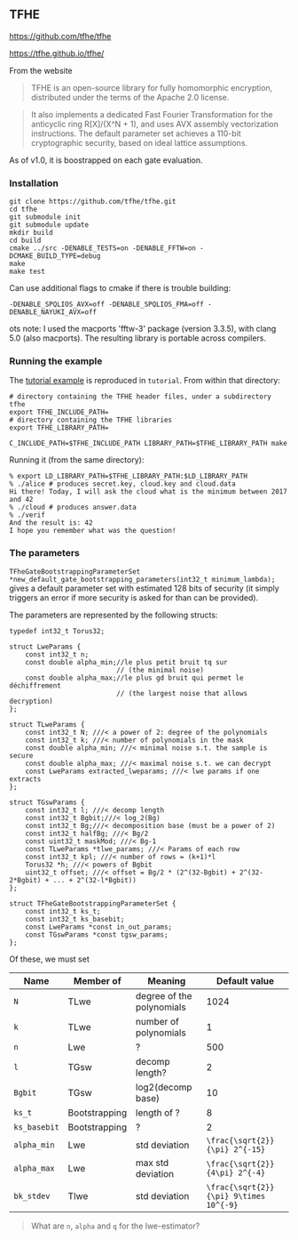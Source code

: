 ## TFHE

https://github.com/tfhe/tfhe

https://tfhe.github.io/tfhe/

From the website

> TFHE is an open-source library for fully homomorphic encryption,
> distributed under the terms of the Apache 2.0 license.

> It also implements a dedicated Fast Fourier Transformation for the
> anticyclic ring R[X]/(X^N + 1), and uses AVX assembly vectorization
> instructions. The default parameter set achieves a 110-bit
> cryptographic security, based on ideal lattice assumptions.

As of v1.0, it is boostrapped on each gate evaluation.

### Installation

```
git clone https://github.com/tfhe/tfhe.git
cd tfhe
git submodule init
git submodule update
mkdir build
cd build
cmake ../src -DENABLE_TESTS=on -DENABLE_FFTW=on -DCMAKE_BUILD_TYPE=debug 
make
make test
```

Can use additional flags to cmake if there is trouble building:

```
-DENABLE_SPQLIOS_AVX=off -DENABLE_SPQLIOS_FMA=off -DENABLE_NAYUKI_AVX=off
```

ots note: I used the macports 'fftw-3' package (version 3.3.5), with
clang 5.0 (also macports).  The resulting library is portable across
compilers.

### Running the example

The [tutorial example](https://tfhe.github.io/tfhe/coding.html) is
reproduced in `tutorial`.  From within that directory: 

```
# directory containing the TFHE header files, under a subdirectory tfhe
export TFHE_INCLUDE_PATH= 
# directory containing the TFHE libraries
export TFHE_LIBRARY_PATH= 

C_INCLUDE_PATH=$TFHE_INCLUDE_PATH LIBRARY_PATH=$TFHE_LIBRARY_PATH make
```

Running it (from the same directory):
```
% export LD_LIBRARY_PATH=$TFHE_LIBRARY_PATH:$LD_LIBRARY_PATH
% ./alice # produces secret.key, cloud.key and cloud.data
Hi there! Today, I will ask the cloud what is the minimum between 2017 and 42
% ./cloud # produces answer.data
% ./verif
And the result is: 42
I hope you remember what was the question!
```

### The parameters

`TFheGateBootstrappingParameterSet *new_default_gate_bootstrapping_parameters(int32_t minimum_lambda);`
gives a default parameter set with estimated 128 bits of security (it
simply triggers an error if more security is asked for than can be
provided).

The parameters are represented by the following structs:

```
typedef int32_t Torus32;

struct LweParams {
	const int32_t n;
	const double alpha_min;//le plus petit bruit tq sur
	                       // (the minimal noise)
	const double alpha_max;//le plus gd bruit qui permet le déchiffrement
	                       // (the largest noise that allows decryption)
};

struct TLweParams {
    const int32_t N; ///< a power of 2: degree of the polynomials
    const int32_t k; ///< number of polynomials in the mask
    const double alpha_min; ///< minimal noise s.t. the sample is secure
    const double alpha_max; ///< maximal noise s.t. we can decrypt
    const LweParams extracted_lweparams; ///< lwe params if one extracts
};

struct TGswParams {
    const int32_t l; ///< decomp length
    const int32_t Bgbit;///< log_2(Bg)
    const int32_t Bg;///< decomposition base (must be a power of 2)
    const int32_t halfBg; ///< Bg/2
    const uint32_t maskMod; ///< Bg-1
    const TLweParams *tlwe_params; ///< Params of each row
    const int32_t kpl; ///< number of rows = (k+1)*l
    Torus32 *h; ///< powers of Bgbit
    uint32_t offset; ///< offset = Bg/2 * (2^(32-Bgbit) + 2^(32-2*Bgbit) + ... + 2^(32-l*Bgbit))
};

struct TFheGateBootstrappingParameterSet {
    const int32_t ks_t;
    const int32_t ks_basebit;
    const LweParams *const in_out_params;
    const TGswParams *const tgsw_params;
};
```

Of these, we must set 

| Name         | Member of     | Meaning                   | Default value                          |
| ---------    | ---------     | ---------                 | -------                                |
| `N`          | TLwe          | degree of the polynomials | 1024                                   |
| `k`          | TLwe          | number of polynomials     | 1                                      |
| `n`          | Lwe           | ?                         | 500                                    |
| `l`          | TGsw          | decomp length?            | 2                                      |
| `Bgbit`      | TGsw          | log2(decomp base)         | 10                                     |
| `ks_t`       | Bootstrapping | length of ?               | 8                                      |
| `ks_basebit` | Bootstrapping | ?                         | 2                                      |
| `alpha_min`  | Lwe           | std deviation             | `\frac{\sqrt{2}}{\pi} 2^{-15}`         |
| `alpha_max`  | Lwe           | max std deviation         | `\frac{\sqrt{2}}{4\pi} 2^{-4}`         |
| `bk_stdev`   | Tlwe          | std deviation             | `\frac{\sqrt{2}}{\pi} 9\times 10^{-9}` |


> What are `n`, `alpha` and `q` for the lwe-estimator?

